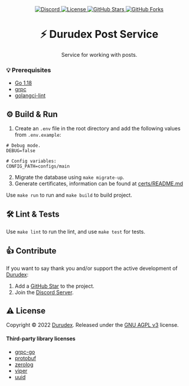 <div align="center">
    <a href="https://discord.gg/4qcXbeVehZ">
        <img alt="Discord" src="https://img.shields.io/discord/882288646517035028?label=%F0%9F%92%AC%20discord">
    </a>
    <a href="https://github.com/durudex/durudex-post-service/blob/main/COPYING">
        <img alt="License" src="https://img.shields.io/github/license/durudex/durudex-post-service?label=%F0%9F%93%95%20license">
    </a>
    <a href="https://github.com/durudex/durudex-post-service/stargazers">
        <img alt="GitHub Stars" src="https://img.shields.io/github/stars/durudex/durudex-post-service?label=%E2%AD%90%20stars&logo=sdf">
    </a>
    <a href="https://github.com/durudex/durudex-post-service/network">
        <img alt="GitHub Forks" src="https://img.shields.io/github/forks/durudex/durudex-post-service?label=%F0%9F%93%81%20forks">
    </a>
</div>

<h1 align="center">⚡️ Durudex Post Service</h1>

<p align="center">
Service for working with posts.
</p>

### 💡 Prerequisites
+ [Go 1.18](https://golang.org/)
+ [grpc](https://grpc.io/docs/languages/go/quickstart/)
+ [golangci-lint](https://golangci-lint.run/usage/install/)

## ⚙️ Build & Run
1) Create an `.env` file in the root directory and add the following values from `.env.example`:
```env
# Debug mode.
DEBUG=false

# Config variables:
CONFIG_PATH=configs/main
```
2) Migrate the database using `make migrate-up`.
3) Generate certificates, information can be found at [certs/README.md](certs/README.md)

Use `make run` to run and `make build` to build project.

## 🛠 Lint & Tests
Use `make lint` to run the lint, and use `make test` for tests.

## 👍 Contribute
If you want to say thank you and/or support the active development of [Durudex](https://github.com/durudex):
1) Add a [GitHub Star](https://github.com/durudex/durudex-post-service/stargazers) to the project.
2) Join the [Discord Server](https://discord.gg/4qcXbeVehZ).

## ⚠️ License
Copyright © 2022 [Durudex](https://github.com/durudex). Released under the [GNU AGPL v3](https://www.gnu.org/licenses/agpl-3.0.html) license.

#### Third-party library licenses
+ [grpc-go](https://github.com/grpc/grpc-go/blob/master/LICENSE)
+ [protobuf](https://github.com/protocolbuffers/protobuf/blob/master/LICENSE)
+ [zerolog](https://github.com/rs/zerolog/blob/master/LICENSE)
+ [viper](https://github.com/spf13/viper/blob/master/LICENSE)
+ [uuid](https://github.com/gofrs/uuid/blob/master/LICENSE)
